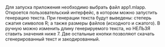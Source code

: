 Для запуска приложения необходимо выбрать файл app1.mlapp. Откроется пользовательский интерфейс, в котором можно запустить генерацию текста. При генерации текста будут выведены: степерь сжатия символов R; а также размеры файлов (исходного и сжатого).
В ручную можно изменить длину генерируемого текста, но НЕЛЬЗЯ ставить значения ниже 7. Две остальные кнопки позволяют скачать сгенерированный текст и закодированный.
